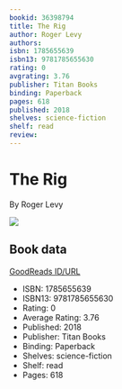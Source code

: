 ```yaml
---
bookid: 36398794
title: The Rig
author: Roger Levy
authors: 
isbn: 1785655639
isbn13: 9781785655630
rating: 0
avgrating: 3.76
publisher: Titan Books
binding: Paperback
pages: 618
published: 2018
shelves: science-fiction
shelf: read
review: 
---
```


# The Rig

By Roger Levy

![](https://i.gr-assets.com/images/S/compressed.photo.goodreads.com/books/1507828284l/36398794.jpg)

## Book data

[GoodReads ID/URL](https://www.goodreads.com/book/show/36398794)

- ISBN: 1785655639
- ISBN13: 9781785655630
- Rating: 0
- Average Rating: 3.76
- Published: 2018
- Publisher: Titan Books
- Binding: Paperback
- Shelves: science-fiction
- Shelf: read
- Pages: 618


